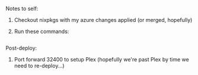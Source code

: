 Notes to self:

1. Checkout nixpkgs with my azure changes applied (or merged, hopefully)

2. Run these commands:

```

```

Post-deploy:
  1. Port forward 32400 to setup Plex (hopefully we're past Plex by time we need to re-deploy...)